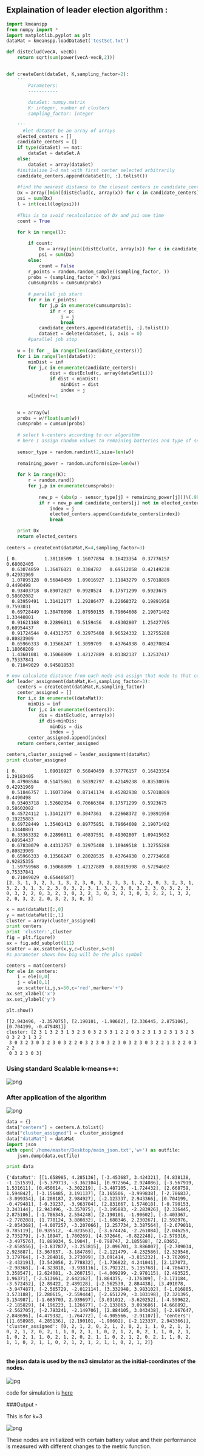 
## Explaination of leader election algorithm :






```python
import kmeanspp
from numpy import *
import matplotlib.pyplot as plt
dataMat = kmeanspp.loadDataSet('testSet.txt')

def distEclud(vecA, vecB):
    return sqrt(sum(power(vecA-vecB,2)))

          
def createCent(dataSet, K,sampling_factor=2):
    '''
        Parameters:
        -----------
        
        dataSet: numpy.matrix
        K: integer, number of clusters
        sampling_factor: integer
    
    '''
      #let dataSet be an array of arrays  
    elected_centers = []
    candidate_centers = []
    if type(dataSet) == mat:
		dataSet = dataSet.A
    else:
		dataSet = array(dataSet)
    #initialize 2-d mat with first center selected arbitrarily
    candidate_centers.append(dataSet[0, :].tolist())
    
    #find the nearest distance to the closest centers in candidate_centers
    Dx = array([min([distEclud(c, array(x)) for c in candidate_centers]) for x in dataSet])
    psi = sum(Dx)
    l = int(ceil(log(psi)))
    
    #This is to avoid recalculation of Dx and psi one time
    count = True

    for k in range(l):
        
        if count:			
			Dx = array([min([distEclud(c, array(x)) for c in candidate_centers]) for x in dataSet])
			psi = sum(Dx)
        else:
			count = False
        r_points = random.random_sample((sampling_factor, ))
        probs = (sampling_factor * Dx)/psi
        cumsumprobs = cumsum(probs)
      
        # parallel job start
        for r in r_points: 
            for j,p in enumerate(cumsumprobs):
                if r < p:
                    i = j
                    break       
            candidate_centers.append(dataSet[i, :].tolist())
            dataSet = delete(dataSet, i, axis = 0)        
        #parallel job stop
        
    w = [0 for _ in range(len(candidate_centers))]
    for i in range(len(dataSet)):
        minDist = inf
        for j,c in enumerate(candidate_centers):
                dist = distEclud(c, array(dataSet[i]))
                if dist < minDist:
                    minDist = dist
                    index = j
        w[index]+=1
        

    w = array(w)    
    probs = w/float(sum(w))
    cumsprobs = cumsum(probs)
        
    # select k-centers according to our algorithm
    # here I assign random values to remaining batteries and type of sensors    
    
    sensor_type = random.randint(2,size=len(w))
    
    remaining_power = random.uniform(size=len(w))
    
    for k in range(K):
        r = random.rand()
        for j,p in enumerate(cumsprobs):
            
            new_p = (abs(p - sensor_type[j] + remaining_power[j]))%(.99)
            if r < new_p and candidate_centers[j] not in elected_centers:
                index = j
                elected_centers.append(candidate_centers[index])
                break

    print Dx           
    return elected_centers
    
centers = createCent(dataMat,K=4,sampling_factor=3)

```

    [ 0.          1.38118509  1.16077894  0.16423354  0.37776157  0.68002405
      0.63074859  1.36476021  0.3384782   0.69512058  0.42149238  0.42931969
      1.07895128  0.56840459  1.09016927  1.11843279  0.57018889  0.4490498
      0.93403718  0.89072027  0.9920524   0.17571299  0.5923675   0.58602082
      0.83959491  1.31412177  1.29286477  0.22668372  0.19891958  0.7593031
      0.69728449  1.30476098  1.07950155  0.79664608  2.19071402  1.33440801
      0.91621168  0.22896011  0.5159456   0.49302807  1.25427705  0.60954437
      0.91724544  0.44313757  0.32975408  0.96524332  1.32755288  0.80823909
      0.65966333  0.13566247  1.3099709   0.43764938  0.40270854  1.18060209
      1.43601081  0.15068809  1.42127889  0.81382137  1.32537417  0.75337841
      0.71049029  0.94581853]



```python
# now calculate distance from each node and assign that node to that center
def leader_assignment(dataMat,K=4,sampling_factor=3):
    centers = createCent(dataMat,K,sampling_factor)
    center_assigned = []
    for i,x in enumerate((dataMat)):
        minDis = inf
        for j,c in enumerate((centers)):
            dis = distEclud(c, array(x))
            if dis<minDis:
                minDis = dis
                index = j
        center_assigned.append(index)
    return centers,center_assigned
```


```python
centers,cluster_assigned = leader_assignment(dataMat)
print cluster_assigned
```

    [ 0.          1.09016927  0.56840459  0.37776157  0.16423354  1.39183405
      0.47908584  0.51475861  0.58392797  0.42149238  0.83530076  0.42931969
      0.51846757  1.16077894  0.87141174  0.45282938  0.57018889  0.4490498
      0.93403718  1.52602954  0.70666304  0.17571299  0.5923675   0.58602082
      0.45724112  1.31412177  0.3047361   0.22668372  0.19891958  0.19225883
      0.69728449  1.35401413  0.89775851  0.79664608  2.19071402  1.33440801
      0.33363332  0.22896011  0.40837551  0.49302807  1.09415652  0.60954437
      0.67830079  0.44313757  0.32975408  1.10949518  1.32755288  0.80823909
      0.65966333  0.13566247  0.28028535  0.43764938  0.27734668  0.92825355
      1.59759968  0.15068809  1.42127889  0.88819398  0.57294602  0.75337841
      0.71049029  0.65440587]
    [2, 3, 1, 3, 2, 3, 1, 3, 2, 3, 0, 3, 2, 3, 3, 1, 2, 2, 0, 3, 2, 3, 1, 3, 2, 3, 1, 3, 2, 3, 0, 3, 2, 3, 1, 3, 2, 3, 0, 3, 2, 3, 0, 3, 2, 3, 0, 3, 2, 2, 0, 3, 2, 3, 0, 3, 2, 3, 0, 3, 2, 3, 0, 3, 2, 2, 1, 3, 2, 2, 0, 3, 2, 2, 0, 3, 2, 3, 0, 3]



```python
x = mat(dataMat)[:,0]
y = mat(dataMat)[:,1]
Cluster = array(cluster_assigned)
print centers
print 'cluster:',Cluster
fig = plt.figure()
ax = fig.add_subplot(111)
scatter = ax.scatter(x,y,c=Cluster,s=50)
#s parameter shows how big will be the plus symbol

centers = mat(centers) 
for ele in centers:
    i = ele[0,0]
    j = ele[0,1]
    ax.scatter(i,j,s=50,c='red',marker='+')
ax.set_xlabel('x')
ax.set_ylabel('y')

plt.show()

```

    [[2.943496, -3.357075], [2.190101, -1.90602], [2.336445, 2.875106], [0.704199, -0.479481]]
    cluster: [2 3 1 3 2 3 1 3 2 3 0 3 2 3 3 1 2 2 0 3 2 3 1 3 2 3 1 3 2 3 0 3 2 3 1 3 2
     3 0 3 2 3 0 3 2 3 0 3 2 2 0 3 2 3 0 3 2 3 0 3 2 3 0 3 2 2 1 3 2 2 0 3 2 2
     0 3 2 3 0 3]



### Using standard Scalable k-means++:
![png](firstsuccess.png)
### After application of the algorithm
![png](output_5_1.png)



```python
data = {}
data["centers"] = centers.A.tolist()
data["cluster_assigned"] = cluster_assigned
data["dataMat"] = dataMat
import json
with open('/home/master/Desktop/main_json.txt','w+') as outfile:
    json.dump(data,outfile)

print data
```

    {'dataMat': [[1.658985, 4.285136], [-3.453687, 3.424321], [4.838138, -1.151539], [-5.379713, -3.362104], [0.972564, 2.924086], [-3.567919, 1.531611], [0.450614, -3.302219], [-3.487105, -1.724432], [2.668759, 1.594842], [-3.156485, 3.191137], [3.165506, -3.999838], [-2.786837, -3.099354], [4.208187, 2.984927], [-2.123337, 2.943366], [0.704199, -0.479481], [-0.39237, -3.963704], [2.831667, 1.574018], [-0.790153, 3.343144], [2.943496, -3.357075], [-3.195883, -2.283926], [2.336445, 2.875106], [-1.786345, 2.554248], [2.190101, -1.90602], [-3.403367, -2.778288], [1.778124, 3.880832], [-1.688346, 2.230267], [2.592976, -2.054368], [-4.007257, -3.207066], [2.257734, 3.387564], [-2.679011, 0.785119], [0.939512, -4.023563], [-3.674424, -2.261084], [2.046259, 2.735279], [-3.18947, 1.780269], [4.372646, -0.822248], [-2.579316, -3.497576], [1.889034, 5.1904], [-0.798747, 2.185588], [2.83652, -2.658556], [-3.837877, -3.253815], [2.096701, 3.886007], [-2.709034, 2.923887], [3.367037, -3.184789], [-2.121479, -4.232586], [2.329546, 3.179764], [-3.284816, 3.273099], [3.091414, -3.815232], [-3.762093, -2.432191], [3.542056, 2.778832], [-1.736822, 4.241041], [2.127073, -2.98368], [-4.323818, -3.938116], [3.792121, 5.135768], [-4.786473, 3.358547], [2.624081, -3.260715], [-4.009299, -2.978115], [2.493525, 1.96371], [-2.513661, 2.642162], [1.864375, -3.176309], [-3.171184, -3.572452], [2.89422, 2.489128], [-2.562539, 2.884438], [3.491078, -3.947487], [-2.565729, -2.012114], [3.332948, 3.983102], [-1.616805, 3.573188], [2.280615, -2.559444], [-2.651229, -3.103198], [2.321395, 3.154987], [-1.685703, 2.939697], [3.031012, -3.620252], [-4.599622, -2.185829], [4.196223, 1.126677], [-2.133863, 3.093686], [4.668892, -2.562705], [-2.793241, -2.149706], [2.884105, 3.043438], [-2.967647, 2.848696], [4.479332, -1.764772], [-4.905566, -2.91107]], 'centers': [[1.658985, 4.285136], [2.190101, -1.90602], [-2.123337, 2.943366]], 'cluster_assigned': [0, 2, 1, 2, 0, 2, 1, 2, 0, 2, 1, 1, 0, 2, 1, 1, 0, 2, 1, 2, 0, 2, 1, 1, 0, 2, 1, 1, 0, 2, 1, 2, 0, 2, 1, 1, 0, 2, 1, 1, 0, 2, 1, 1, 0, 2, 1, 2, 0, 2, 1, 1, 0, 2, 1, 2, 0, 2, 1, 1, 0, 2, 1, 1, 0, 2, 1, 1, 0, 2, 1, 2, 1, 2, 1, 1, 0, 2, 1, 2]}



```python

```
#### the json data is used by the ns3 simulator as the initial-coordinates of the nodes.

 ![jpg](flowchart.jpg)
 
code for simulation is [here](https://github.com/shubham0704/leaderElection/blob/master/work-ver-1.cc)

###Output -

This is for k=3

![png](ouput.png)

These nodes are initialized with certain battery value and their performance is measured with different changes to the metric function.


 
 
 